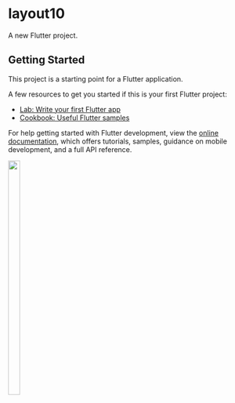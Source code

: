 # layout10

A new Flutter project.

## Getting Started

This project is a starting point for a Flutter application.

A few resources to get you started if this is your first Flutter project:

- [Lab: Write your first Flutter app](https://docs.flutter.dev/get-started/codelab)
- [Cookbook: Useful Flutter samples](https://docs.flutter.dev/cookbook)

For help getting started with Flutter development, view the
[online documentation](https://docs.flutter.dev/), which offers tutorials,
samples, guidance on mobile development, and a full API reference.
<p>
 
  <img src = "https://user-images.githubusercontent.com/121473709/220526987-d24477c5-1d42-4dd6-a476-b2fc0d2f438a.png" width=22% height=35%>
</p>
